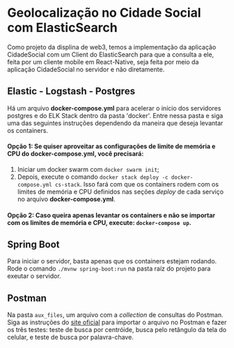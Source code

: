 # Geolocalização no Cidade Social com ElasticSearch
Como projeto da displina de web3, temos a implementação da aplicação CidadeSocial com um Client do ElasticSearch para que a consulta a ele, feita por um cliente mobile em React-Native, seja feita por meio da aplicação CidadeSocial no servidor e não diretamente.

## Elastic - Logstash - Postgres
Há um arquivo **docker-compose.yml** para acelerar o início dos servidores postgres e do ELK Stack dentro da pasta 'docker'. Entre nessa pasta e siga uma das seguintes instruções dependendo da maneira que deseja levantar os containers.

#### Opção 1: Se quiser aproveitar as configurações de limite de memória e CPU do **docker-compose.yml**, você precisará:
  1. Iniciar um docker swarm com `docker swarm init`;
  2. Depois, execute o comando `docker stack deploy -c docker-compose.yml cs-stack`.
    Isso fará com que os containers rodem com os limites de memória e CPU definidos nas seções *deploy* de cada serviço no arquivo **docker-compose.yml**.
#### Opção 2: Caso queira apenas levantar os containers e não se importar com os limites de memória e CPU, execute: `docker-compose up`.
## Spring Boot

Para iniciar o servidor, basta apenas que os containers estejam rodando.
Rode o comando `./mvnw spring-boot:run`  na pasta raíz do projeto para exeutar o servidor.

## Postman

Na pasta `aux_files`, um arquivo com a *collection* de consultas do Postman. Siga as instruções do [site oficial](https://learning.postman.com/docs/getting-started/importing-and-exporting-data/#importing-postman-data) para importar o arquivo  no Postman e fazer os três testes: teste de busca por centróide, busca pelo retângulo da tela do celular, e teste de busca por palavra-chave.